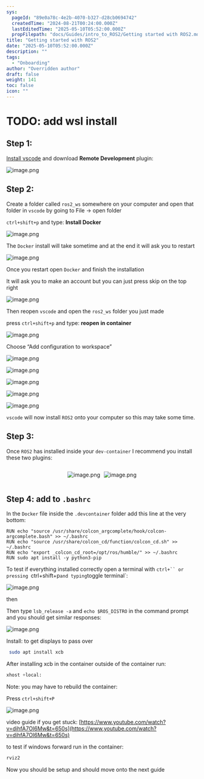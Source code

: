 ```yaml
---
sys:
  pageId: "89e0a78c-4e2b-4070-b327-d28cb0694742"
  createdTime: "2024-08-21T00:24:00.000Z"
  lastEditedTime: "2025-05-10T05:52:00.000Z"
  propFilepath: "docs/Guides/intro_to_ROS2/Getting started with ROS2.md"
title: "Getting started with ROS2"
date: "2025-05-10T05:52:00.000Z"
description: ""
tags:
  - "Onboarding"
author: "Overridden author"
draft: false
weight: 141
toc: false
icon: ""
---
```


# TODO: add wsl install

## Step 1:

[Install vscode](https://code.visualstudio.com/download) and download **Remote Development** plugin:

![image.png](https://prod-files-secure.s3.us-west-2.amazonaws.com/d518164a-d88e-44d1-a4ee-3adb3bd8bce0/efb52993-1881-4a40-b95e-6f020334f022/image.png?X-Amz-Algorithm=AWS4-HMAC-SHA256&X-Amz-Content-Sha256=UNSIGNED-PAYLOAD&X-Amz-Credential=ASIAZI2LB466XUCNALX3%2F20250513%2Fus-west-2%2Fs3%2Faws4_request&X-Amz-Date=20250513T190713Z&X-Amz-Expires=3600&X-Amz-Security-Token=IQoJb3JpZ2luX2VjEEsaCXVzLXdlc3QtMiJHMEUCIQCfBUbn7xoUYhZbBSKUHJQQhzcA8HbA9lbx%2FC%2BEmskikgIgbGU53J2itKymVgyTq03YCtRrDpHgDPRpudc50HnzfbUqiAQI9P%2F%2F%2F%2F%2F%2F%2F%2F%2F%2FARAAGgw2Mzc0MjMxODM4MDUiDGpf%2FiGAv%2Bo0GzjaHCrcA9GJ0mp1ce9ba5cMiDgRJZ97KaVBiMhJB8avMqryW%2FP15PUyrL2hi8svanlXru6PmnhnvbKv%2FmU7yIfRYJbQ3Gf3dLWtGx0ZB5aTalksinOrACFnHyuEuFCBn%2BpHrJebKg%2FohS6zJeh2UT25IbNI67xNQ7KRH4L%2B7Ss%2FnoEZxzcZvb0uf09T8nKQMMVDNZtAjw1ww7ugUcQW796AgLRWlyP9mIWxjNwZHjnf2SwA2mUrlS4qD1s8DpFjJRyOsGPoI6CBtdSRejQygSOWonFcMsI%2BazJm5jn4WlGo7F%2FuacCtUoLDp1b%2Fo27MRr9Z2W%2FYQqed7LnbcKbocYK1OfQrCcxrWNylwiB%2BuLDhVNPCC2C01O4tlq5uN355nHKP6PR4da0w9wDM2TiuoACAUOjjrgOTQdloGel7AcVQ7YGGtH2iDTwIoN1mUfBpFxOWFQ15ZSPotIfIUDvSr2y%2BB5No1%2BwGnk46nduyrb4rurM%2F4KxAUJ2mdIn40YSuFmpmkqcEKgaXz5dJG3g%2FsLC4BAYEnSaRLNcl8x59f5u0NsjNhEPASaTrTWJN4h2%2BvxBkygDR76Bm946igFx%2B8mysBIy0mEYuoTtSFgZzDq4XfZ8H9ZMoSCG7FJD4iM%2BnQwnnMLOqjsEGOqUBZoVYRJrW53GQaORqafrkg4XgiSmGHkl3FSb%2F%2FJomOjQn7%2BRhHvnEH8l2W95SXWwVKVpRN59sikjh1Kr8ycWDSmz3LmeJMkFsRsabBQNlr39gjT9zmulhV%2Fbd%2FIsG7ZK8UtRtGbEVgfOXryJZh1oTukydf5e97U0KnEUya8aUyUxHignNCevKGeSo0OThpBT9HQS30CGQVHdHsOJuPAbQ4xb1mkNb&X-Amz-Signature=33d74e90a27c9654f51ea8c8d4124d7913ec483f841a112d341ceb7ef69b7468&X-Amz-SignedHeaders=host&x-id=GetObject)

## Step 2:

Create a folder called `ros2_ws` somewhere on your computer and open that folder in `vscode` by going to File → open folder 

`ctrl+shift+p` and type: **Install Docker**

![image.png](https://prod-files-secure.s3.us-west-2.amazonaws.com/d518164a-d88e-44d1-a4ee-3adb3bd8bce0/2269dc0e-1cd5-47ff-bceb-c04ad9b2eab0/image.png?X-Amz-Algorithm=AWS4-HMAC-SHA256&X-Amz-Content-Sha256=UNSIGNED-PAYLOAD&X-Amz-Credential=ASIAZI2LB466XUCNALX3%2F20250513%2Fus-west-2%2Fs3%2Faws4_request&X-Amz-Date=20250513T190713Z&X-Amz-Expires=3600&X-Amz-Security-Token=IQoJb3JpZ2luX2VjEEsaCXVzLXdlc3QtMiJHMEUCIQCfBUbn7xoUYhZbBSKUHJQQhzcA8HbA9lbx%2FC%2BEmskikgIgbGU53J2itKymVgyTq03YCtRrDpHgDPRpudc50HnzfbUqiAQI9P%2F%2F%2F%2F%2F%2F%2F%2F%2F%2FARAAGgw2Mzc0MjMxODM4MDUiDGpf%2FiGAv%2Bo0GzjaHCrcA9GJ0mp1ce9ba5cMiDgRJZ97KaVBiMhJB8avMqryW%2FP15PUyrL2hi8svanlXru6PmnhnvbKv%2FmU7yIfRYJbQ3Gf3dLWtGx0ZB5aTalksinOrACFnHyuEuFCBn%2BpHrJebKg%2FohS6zJeh2UT25IbNI67xNQ7KRH4L%2B7Ss%2FnoEZxzcZvb0uf09T8nKQMMVDNZtAjw1ww7ugUcQW796AgLRWlyP9mIWxjNwZHjnf2SwA2mUrlS4qD1s8DpFjJRyOsGPoI6CBtdSRejQygSOWonFcMsI%2BazJm5jn4WlGo7F%2FuacCtUoLDp1b%2Fo27MRr9Z2W%2FYQqed7LnbcKbocYK1OfQrCcxrWNylwiB%2BuLDhVNPCC2C01O4tlq5uN355nHKP6PR4da0w9wDM2TiuoACAUOjjrgOTQdloGel7AcVQ7YGGtH2iDTwIoN1mUfBpFxOWFQ15ZSPotIfIUDvSr2y%2BB5No1%2BwGnk46nduyrb4rurM%2F4KxAUJ2mdIn40YSuFmpmkqcEKgaXz5dJG3g%2FsLC4BAYEnSaRLNcl8x59f5u0NsjNhEPASaTrTWJN4h2%2BvxBkygDR76Bm946igFx%2B8mysBIy0mEYuoTtSFgZzDq4XfZ8H9ZMoSCG7FJD4iM%2BnQwnnMLOqjsEGOqUBZoVYRJrW53GQaORqafrkg4XgiSmGHkl3FSb%2F%2FJomOjQn7%2BRhHvnEH8l2W95SXWwVKVpRN59sikjh1Kr8ycWDSmz3LmeJMkFsRsabBQNlr39gjT9zmulhV%2Fbd%2FIsG7ZK8UtRtGbEVgfOXryJZh1oTukydf5e97U0KnEUya8aUyUxHignNCevKGeSo0OThpBT9HQS30CGQVHdHsOJuPAbQ4xb1mkNb&X-Amz-Signature=967b9e554b31a3a61a9a487115ccf63d1b4d2ddba3d34e52bdfccd4a900326a6&X-Amz-SignedHeaders=host&x-id=GetObject)

The `Docker` install will take sometime and at the end it will ask you to restart

![image.png](https://prod-files-secure.s3.us-west-2.amazonaws.com/d518164a-d88e-44d1-a4ee-3adb3bd8bce0/ed233f78-be33-4b1f-b89c-9c346c0e961e/image.png?X-Amz-Algorithm=AWS4-HMAC-SHA256&X-Amz-Content-Sha256=UNSIGNED-PAYLOAD&X-Amz-Credential=ASIAZI2LB466XUCNALX3%2F20250513%2Fus-west-2%2Fs3%2Faws4_request&X-Amz-Date=20250513T190713Z&X-Amz-Expires=3600&X-Amz-Security-Token=IQoJb3JpZ2luX2VjEEsaCXVzLXdlc3QtMiJHMEUCIQCfBUbn7xoUYhZbBSKUHJQQhzcA8HbA9lbx%2FC%2BEmskikgIgbGU53J2itKymVgyTq03YCtRrDpHgDPRpudc50HnzfbUqiAQI9P%2F%2F%2F%2F%2F%2F%2F%2F%2F%2FARAAGgw2Mzc0MjMxODM4MDUiDGpf%2FiGAv%2Bo0GzjaHCrcA9GJ0mp1ce9ba5cMiDgRJZ97KaVBiMhJB8avMqryW%2FP15PUyrL2hi8svanlXru6PmnhnvbKv%2FmU7yIfRYJbQ3Gf3dLWtGx0ZB5aTalksinOrACFnHyuEuFCBn%2BpHrJebKg%2FohS6zJeh2UT25IbNI67xNQ7KRH4L%2B7Ss%2FnoEZxzcZvb0uf09T8nKQMMVDNZtAjw1ww7ugUcQW796AgLRWlyP9mIWxjNwZHjnf2SwA2mUrlS4qD1s8DpFjJRyOsGPoI6CBtdSRejQygSOWonFcMsI%2BazJm5jn4WlGo7F%2FuacCtUoLDp1b%2Fo27MRr9Z2W%2FYQqed7LnbcKbocYK1OfQrCcxrWNylwiB%2BuLDhVNPCC2C01O4tlq5uN355nHKP6PR4da0w9wDM2TiuoACAUOjjrgOTQdloGel7AcVQ7YGGtH2iDTwIoN1mUfBpFxOWFQ15ZSPotIfIUDvSr2y%2BB5No1%2BwGnk46nduyrb4rurM%2F4KxAUJ2mdIn40YSuFmpmkqcEKgaXz5dJG3g%2FsLC4BAYEnSaRLNcl8x59f5u0NsjNhEPASaTrTWJN4h2%2BvxBkygDR76Bm946igFx%2B8mysBIy0mEYuoTtSFgZzDq4XfZ8H9ZMoSCG7FJD4iM%2BnQwnnMLOqjsEGOqUBZoVYRJrW53GQaORqafrkg4XgiSmGHkl3FSb%2F%2FJomOjQn7%2BRhHvnEH8l2W95SXWwVKVpRN59sikjh1Kr8ycWDSmz3LmeJMkFsRsabBQNlr39gjT9zmulhV%2Fbd%2FIsG7ZK8UtRtGbEVgfOXryJZh1oTukydf5e97U0KnEUya8aUyUxHignNCevKGeSo0OThpBT9HQS30CGQVHdHsOJuPAbQ4xb1mkNb&X-Amz-Signature=30df1ecda5d30a3ca995bf2c2fcfd807c1a04a28931554e1e763f7c89ce05f51&X-Amz-SignedHeaders=host&x-id=GetObject)

Once you restart open `Docker` and finish the installation

It will ask you to make an account but you can just press skip on the top right

![image.png](https://prod-files-secure.s3.us-west-2.amazonaws.com/d518164a-d88e-44d1-a4ee-3adb3bd8bce0/21010ad9-1659-4fd9-9f59-9932a09b2a3d/image.png?X-Amz-Algorithm=AWS4-HMAC-SHA256&X-Amz-Content-Sha256=UNSIGNED-PAYLOAD&X-Amz-Credential=ASIAZI2LB466XUCNALX3%2F20250513%2Fus-west-2%2Fs3%2Faws4_request&X-Amz-Date=20250513T190713Z&X-Amz-Expires=3600&X-Amz-Security-Token=IQoJb3JpZ2luX2VjEEsaCXVzLXdlc3QtMiJHMEUCIQCfBUbn7xoUYhZbBSKUHJQQhzcA8HbA9lbx%2FC%2BEmskikgIgbGU53J2itKymVgyTq03YCtRrDpHgDPRpudc50HnzfbUqiAQI9P%2F%2F%2F%2F%2F%2F%2F%2F%2F%2FARAAGgw2Mzc0MjMxODM4MDUiDGpf%2FiGAv%2Bo0GzjaHCrcA9GJ0mp1ce9ba5cMiDgRJZ97KaVBiMhJB8avMqryW%2FP15PUyrL2hi8svanlXru6PmnhnvbKv%2FmU7yIfRYJbQ3Gf3dLWtGx0ZB5aTalksinOrACFnHyuEuFCBn%2BpHrJebKg%2FohS6zJeh2UT25IbNI67xNQ7KRH4L%2B7Ss%2FnoEZxzcZvb0uf09T8nKQMMVDNZtAjw1ww7ugUcQW796AgLRWlyP9mIWxjNwZHjnf2SwA2mUrlS4qD1s8DpFjJRyOsGPoI6CBtdSRejQygSOWonFcMsI%2BazJm5jn4WlGo7F%2FuacCtUoLDp1b%2Fo27MRr9Z2W%2FYQqed7LnbcKbocYK1OfQrCcxrWNylwiB%2BuLDhVNPCC2C01O4tlq5uN355nHKP6PR4da0w9wDM2TiuoACAUOjjrgOTQdloGel7AcVQ7YGGtH2iDTwIoN1mUfBpFxOWFQ15ZSPotIfIUDvSr2y%2BB5No1%2BwGnk46nduyrb4rurM%2F4KxAUJ2mdIn40YSuFmpmkqcEKgaXz5dJG3g%2FsLC4BAYEnSaRLNcl8x59f5u0NsjNhEPASaTrTWJN4h2%2BvxBkygDR76Bm946igFx%2B8mysBIy0mEYuoTtSFgZzDq4XfZ8H9ZMoSCG7FJD4iM%2BnQwnnMLOqjsEGOqUBZoVYRJrW53GQaORqafrkg4XgiSmGHkl3FSb%2F%2FJomOjQn7%2BRhHvnEH8l2W95SXWwVKVpRN59sikjh1Kr8ycWDSmz3LmeJMkFsRsabBQNlr39gjT9zmulhV%2Fbd%2FIsG7ZK8UtRtGbEVgfOXryJZh1oTukydf5e97U0KnEUya8aUyUxHignNCevKGeSo0OThpBT9HQS30CGQVHdHsOJuPAbQ4xb1mkNb&X-Amz-Signature=0c4cb8e8ef844ca23c97ae008faa235575ffa35d8d2a61e3c77447a3e1ba21fc&X-Amz-SignedHeaders=host&x-id=GetObject)

Then reopen `vscode` and open the `ros2_ws` folder you just made

press `ctrl+shift+p` and type: **reopen in container**

![image.png](https://prod-files-secure.s3.us-west-2.amazonaws.com/d518164a-d88e-44d1-a4ee-3adb3bd8bce0/4e93b8c2-41ad-488c-8095-c74205196118/image.png?X-Amz-Algorithm=AWS4-HMAC-SHA256&X-Amz-Content-Sha256=UNSIGNED-PAYLOAD&X-Amz-Credential=ASIAZI2LB466XUCNALX3%2F20250513%2Fus-west-2%2Fs3%2Faws4_request&X-Amz-Date=20250513T190713Z&X-Amz-Expires=3600&X-Amz-Security-Token=IQoJb3JpZ2luX2VjEEsaCXVzLXdlc3QtMiJHMEUCIQCfBUbn7xoUYhZbBSKUHJQQhzcA8HbA9lbx%2FC%2BEmskikgIgbGU53J2itKymVgyTq03YCtRrDpHgDPRpudc50HnzfbUqiAQI9P%2F%2F%2F%2F%2F%2F%2F%2F%2F%2FARAAGgw2Mzc0MjMxODM4MDUiDGpf%2FiGAv%2Bo0GzjaHCrcA9GJ0mp1ce9ba5cMiDgRJZ97KaVBiMhJB8avMqryW%2FP15PUyrL2hi8svanlXru6PmnhnvbKv%2FmU7yIfRYJbQ3Gf3dLWtGx0ZB5aTalksinOrACFnHyuEuFCBn%2BpHrJebKg%2FohS6zJeh2UT25IbNI67xNQ7KRH4L%2B7Ss%2FnoEZxzcZvb0uf09T8nKQMMVDNZtAjw1ww7ugUcQW796AgLRWlyP9mIWxjNwZHjnf2SwA2mUrlS4qD1s8DpFjJRyOsGPoI6CBtdSRejQygSOWonFcMsI%2BazJm5jn4WlGo7F%2FuacCtUoLDp1b%2Fo27MRr9Z2W%2FYQqed7LnbcKbocYK1OfQrCcxrWNylwiB%2BuLDhVNPCC2C01O4tlq5uN355nHKP6PR4da0w9wDM2TiuoACAUOjjrgOTQdloGel7AcVQ7YGGtH2iDTwIoN1mUfBpFxOWFQ15ZSPotIfIUDvSr2y%2BB5No1%2BwGnk46nduyrb4rurM%2F4KxAUJ2mdIn40YSuFmpmkqcEKgaXz5dJG3g%2FsLC4BAYEnSaRLNcl8x59f5u0NsjNhEPASaTrTWJN4h2%2BvxBkygDR76Bm946igFx%2B8mysBIy0mEYuoTtSFgZzDq4XfZ8H9ZMoSCG7FJD4iM%2BnQwnnMLOqjsEGOqUBZoVYRJrW53GQaORqafrkg4XgiSmGHkl3FSb%2F%2FJomOjQn7%2BRhHvnEH8l2W95SXWwVKVpRN59sikjh1Kr8ycWDSmz3LmeJMkFsRsabBQNlr39gjT9zmulhV%2Fbd%2FIsG7ZK8UtRtGbEVgfOXryJZh1oTukydf5e97U0KnEUya8aUyUxHignNCevKGeSo0OThpBT9HQS30CGQVHdHsOJuPAbQ4xb1mkNb&X-Amz-Signature=960002d2f2d81a6073ca237ce50336584534f64686a352d0b36a52dd10e3a615&X-Amz-SignedHeaders=host&x-id=GetObject)

Choose “Add configuration to workspace”

![image.png](https://prod-files-secure.s3.us-west-2.amazonaws.com/d518164a-d88e-44d1-a4ee-3adb3bd8bce0/9560b282-5060-4989-ba37-97e7b2c22476/image.png?X-Amz-Algorithm=AWS4-HMAC-SHA256&X-Amz-Content-Sha256=UNSIGNED-PAYLOAD&X-Amz-Credential=ASIAZI2LB466XUCNALX3%2F20250513%2Fus-west-2%2Fs3%2Faws4_request&X-Amz-Date=20250513T190713Z&X-Amz-Expires=3600&X-Amz-Security-Token=IQoJb3JpZ2luX2VjEEsaCXVzLXdlc3QtMiJHMEUCIQCfBUbn7xoUYhZbBSKUHJQQhzcA8HbA9lbx%2FC%2BEmskikgIgbGU53J2itKymVgyTq03YCtRrDpHgDPRpudc50HnzfbUqiAQI9P%2F%2F%2F%2F%2F%2F%2F%2F%2F%2FARAAGgw2Mzc0MjMxODM4MDUiDGpf%2FiGAv%2Bo0GzjaHCrcA9GJ0mp1ce9ba5cMiDgRJZ97KaVBiMhJB8avMqryW%2FP15PUyrL2hi8svanlXru6PmnhnvbKv%2FmU7yIfRYJbQ3Gf3dLWtGx0ZB5aTalksinOrACFnHyuEuFCBn%2BpHrJebKg%2FohS6zJeh2UT25IbNI67xNQ7KRH4L%2B7Ss%2FnoEZxzcZvb0uf09T8nKQMMVDNZtAjw1ww7ugUcQW796AgLRWlyP9mIWxjNwZHjnf2SwA2mUrlS4qD1s8DpFjJRyOsGPoI6CBtdSRejQygSOWonFcMsI%2BazJm5jn4WlGo7F%2FuacCtUoLDp1b%2Fo27MRr9Z2W%2FYQqed7LnbcKbocYK1OfQrCcxrWNylwiB%2BuLDhVNPCC2C01O4tlq5uN355nHKP6PR4da0w9wDM2TiuoACAUOjjrgOTQdloGel7AcVQ7YGGtH2iDTwIoN1mUfBpFxOWFQ15ZSPotIfIUDvSr2y%2BB5No1%2BwGnk46nduyrb4rurM%2F4KxAUJ2mdIn40YSuFmpmkqcEKgaXz5dJG3g%2FsLC4BAYEnSaRLNcl8x59f5u0NsjNhEPASaTrTWJN4h2%2BvxBkygDR76Bm946igFx%2B8mysBIy0mEYuoTtSFgZzDq4XfZ8H9ZMoSCG7FJD4iM%2BnQwnnMLOqjsEGOqUBZoVYRJrW53GQaORqafrkg4XgiSmGHkl3FSb%2F%2FJomOjQn7%2BRhHvnEH8l2W95SXWwVKVpRN59sikjh1Kr8ycWDSmz3LmeJMkFsRsabBQNlr39gjT9zmulhV%2Fbd%2FIsG7ZK8UtRtGbEVgfOXryJZh1oTukydf5e97U0KnEUya8aUyUxHignNCevKGeSo0OThpBT9HQS30CGQVHdHsOJuPAbQ4xb1mkNb&X-Amz-Signature=0ad9e42dbf290190d428ac55c58736b345f3c0616526ae57c6a7fd126e1bf82e&X-Amz-SignedHeaders=host&x-id=GetObject)

![image.png](https://prod-files-secure.s3.us-west-2.amazonaws.com/d518164a-d88e-44d1-a4ee-3adb3bd8bce0/2ee63f81-886b-48e8-a553-dc6e5eac99e4/image.png?X-Amz-Algorithm=AWS4-HMAC-SHA256&X-Amz-Content-Sha256=UNSIGNED-PAYLOAD&X-Amz-Credential=ASIAZI2LB466XUCNALX3%2F20250513%2Fus-west-2%2Fs3%2Faws4_request&X-Amz-Date=20250513T190713Z&X-Amz-Expires=3600&X-Amz-Security-Token=IQoJb3JpZ2luX2VjEEsaCXVzLXdlc3QtMiJHMEUCIQCfBUbn7xoUYhZbBSKUHJQQhzcA8HbA9lbx%2FC%2BEmskikgIgbGU53J2itKymVgyTq03YCtRrDpHgDPRpudc50HnzfbUqiAQI9P%2F%2F%2F%2F%2F%2F%2F%2F%2F%2FARAAGgw2Mzc0MjMxODM4MDUiDGpf%2FiGAv%2Bo0GzjaHCrcA9GJ0mp1ce9ba5cMiDgRJZ97KaVBiMhJB8avMqryW%2FP15PUyrL2hi8svanlXru6PmnhnvbKv%2FmU7yIfRYJbQ3Gf3dLWtGx0ZB5aTalksinOrACFnHyuEuFCBn%2BpHrJebKg%2FohS6zJeh2UT25IbNI67xNQ7KRH4L%2B7Ss%2FnoEZxzcZvb0uf09T8nKQMMVDNZtAjw1ww7ugUcQW796AgLRWlyP9mIWxjNwZHjnf2SwA2mUrlS4qD1s8DpFjJRyOsGPoI6CBtdSRejQygSOWonFcMsI%2BazJm5jn4WlGo7F%2FuacCtUoLDp1b%2Fo27MRr9Z2W%2FYQqed7LnbcKbocYK1OfQrCcxrWNylwiB%2BuLDhVNPCC2C01O4tlq5uN355nHKP6PR4da0w9wDM2TiuoACAUOjjrgOTQdloGel7AcVQ7YGGtH2iDTwIoN1mUfBpFxOWFQ15ZSPotIfIUDvSr2y%2BB5No1%2BwGnk46nduyrb4rurM%2F4KxAUJ2mdIn40YSuFmpmkqcEKgaXz5dJG3g%2FsLC4BAYEnSaRLNcl8x59f5u0NsjNhEPASaTrTWJN4h2%2BvxBkygDR76Bm946igFx%2B8mysBIy0mEYuoTtSFgZzDq4XfZ8H9ZMoSCG7FJD4iM%2BnQwnnMLOqjsEGOqUBZoVYRJrW53GQaORqafrkg4XgiSmGHkl3FSb%2F%2FJomOjQn7%2BRhHvnEH8l2W95SXWwVKVpRN59sikjh1Kr8ycWDSmz3LmeJMkFsRsabBQNlr39gjT9zmulhV%2Fbd%2FIsG7ZK8UtRtGbEVgfOXryJZh1oTukydf5e97U0KnEUya8aUyUxHignNCevKGeSo0OThpBT9HQS30CGQVHdHsOJuPAbQ4xb1mkNb&X-Amz-Signature=ec1262b86828c45e44c1f4b404a099b29e755357252f25f5861efd881ce43414&X-Amz-SignedHeaders=host&x-id=GetObject)

![image.png](https://prod-files-secure.s3.us-west-2.amazonaws.com/d518164a-d88e-44d1-a4ee-3adb3bd8bce0/ae1580b2-b048-407e-aed9-b584224a7a04/image.png?X-Amz-Algorithm=AWS4-HMAC-SHA256&X-Amz-Content-Sha256=UNSIGNED-PAYLOAD&X-Amz-Credential=ASIAZI2LB466XUCNALX3%2F20250513%2Fus-west-2%2Fs3%2Faws4_request&X-Amz-Date=20250513T190713Z&X-Amz-Expires=3600&X-Amz-Security-Token=IQoJb3JpZ2luX2VjEEsaCXVzLXdlc3QtMiJHMEUCIQCfBUbn7xoUYhZbBSKUHJQQhzcA8HbA9lbx%2FC%2BEmskikgIgbGU53J2itKymVgyTq03YCtRrDpHgDPRpudc50HnzfbUqiAQI9P%2F%2F%2F%2F%2F%2F%2F%2F%2F%2FARAAGgw2Mzc0MjMxODM4MDUiDGpf%2FiGAv%2Bo0GzjaHCrcA9GJ0mp1ce9ba5cMiDgRJZ97KaVBiMhJB8avMqryW%2FP15PUyrL2hi8svanlXru6PmnhnvbKv%2FmU7yIfRYJbQ3Gf3dLWtGx0ZB5aTalksinOrACFnHyuEuFCBn%2BpHrJebKg%2FohS6zJeh2UT25IbNI67xNQ7KRH4L%2B7Ss%2FnoEZxzcZvb0uf09T8nKQMMVDNZtAjw1ww7ugUcQW796AgLRWlyP9mIWxjNwZHjnf2SwA2mUrlS4qD1s8DpFjJRyOsGPoI6CBtdSRejQygSOWonFcMsI%2BazJm5jn4WlGo7F%2FuacCtUoLDp1b%2Fo27MRr9Z2W%2FYQqed7LnbcKbocYK1OfQrCcxrWNylwiB%2BuLDhVNPCC2C01O4tlq5uN355nHKP6PR4da0w9wDM2TiuoACAUOjjrgOTQdloGel7AcVQ7YGGtH2iDTwIoN1mUfBpFxOWFQ15ZSPotIfIUDvSr2y%2BB5No1%2BwGnk46nduyrb4rurM%2F4KxAUJ2mdIn40YSuFmpmkqcEKgaXz5dJG3g%2FsLC4BAYEnSaRLNcl8x59f5u0NsjNhEPASaTrTWJN4h2%2BvxBkygDR76Bm946igFx%2B8mysBIy0mEYuoTtSFgZzDq4XfZ8H9ZMoSCG7FJD4iM%2BnQwnnMLOqjsEGOqUBZoVYRJrW53GQaORqafrkg4XgiSmGHkl3FSb%2F%2FJomOjQn7%2BRhHvnEH8l2W95SXWwVKVpRN59sikjh1Kr8ycWDSmz3LmeJMkFsRsabBQNlr39gjT9zmulhV%2Fbd%2FIsG7ZK8UtRtGbEVgfOXryJZh1oTukydf5e97U0KnEUya8aUyUxHignNCevKGeSo0OThpBT9HQS30CGQVHdHsOJuPAbQ4xb1mkNb&X-Amz-Signature=550d127a29de857bea6cf96e20be8c068e80e1f5738d8ed7de3c258c7804fdbe&X-Amz-SignedHeaders=host&x-id=GetObject)

![image.png](https://prod-files-secure.s3.us-west-2.amazonaws.com/d518164a-d88e-44d1-a4ee-3adb3bd8bce0/53255b28-f75e-430f-b9e3-c0ac8577e42b/image.png?X-Amz-Algorithm=AWS4-HMAC-SHA256&X-Amz-Content-Sha256=UNSIGNED-PAYLOAD&X-Amz-Credential=ASIAZI2LB466XUCNALX3%2F20250513%2Fus-west-2%2Fs3%2Faws4_request&X-Amz-Date=20250513T190713Z&X-Amz-Expires=3600&X-Amz-Security-Token=IQoJb3JpZ2luX2VjEEsaCXVzLXdlc3QtMiJHMEUCIQCfBUbn7xoUYhZbBSKUHJQQhzcA8HbA9lbx%2FC%2BEmskikgIgbGU53J2itKymVgyTq03YCtRrDpHgDPRpudc50HnzfbUqiAQI9P%2F%2F%2F%2F%2F%2F%2F%2F%2F%2FARAAGgw2Mzc0MjMxODM4MDUiDGpf%2FiGAv%2Bo0GzjaHCrcA9GJ0mp1ce9ba5cMiDgRJZ97KaVBiMhJB8avMqryW%2FP15PUyrL2hi8svanlXru6PmnhnvbKv%2FmU7yIfRYJbQ3Gf3dLWtGx0ZB5aTalksinOrACFnHyuEuFCBn%2BpHrJebKg%2FohS6zJeh2UT25IbNI67xNQ7KRH4L%2B7Ss%2FnoEZxzcZvb0uf09T8nKQMMVDNZtAjw1ww7ugUcQW796AgLRWlyP9mIWxjNwZHjnf2SwA2mUrlS4qD1s8DpFjJRyOsGPoI6CBtdSRejQygSOWonFcMsI%2BazJm5jn4WlGo7F%2FuacCtUoLDp1b%2Fo27MRr9Z2W%2FYQqed7LnbcKbocYK1OfQrCcxrWNylwiB%2BuLDhVNPCC2C01O4tlq5uN355nHKP6PR4da0w9wDM2TiuoACAUOjjrgOTQdloGel7AcVQ7YGGtH2iDTwIoN1mUfBpFxOWFQ15ZSPotIfIUDvSr2y%2BB5No1%2BwGnk46nduyrb4rurM%2F4KxAUJ2mdIn40YSuFmpmkqcEKgaXz5dJG3g%2FsLC4BAYEnSaRLNcl8x59f5u0NsjNhEPASaTrTWJN4h2%2BvxBkygDR76Bm946igFx%2B8mysBIy0mEYuoTtSFgZzDq4XfZ8H9ZMoSCG7FJD4iM%2BnQwnnMLOqjsEGOqUBZoVYRJrW53GQaORqafrkg4XgiSmGHkl3FSb%2F%2FJomOjQn7%2BRhHvnEH8l2W95SXWwVKVpRN59sikjh1Kr8ycWDSmz3LmeJMkFsRsabBQNlr39gjT9zmulhV%2Fbd%2FIsG7ZK8UtRtGbEVgfOXryJZh1oTukydf5e97U0KnEUya8aUyUxHignNCevKGeSo0OThpBT9HQS30CGQVHdHsOJuPAbQ4xb1mkNb&X-Amz-Signature=fd0ad500a629ccb12b54fb642d716137c1663623b256ec10613306e1f419fbf8&X-Amz-SignedHeaders=host&x-id=GetObject)

![image.png](https://prod-files-secure.s3.us-west-2.amazonaws.com/d518164a-d88e-44d1-a4ee-3adb3bd8bce0/7c562767-5af9-4ffb-97d1-327bcdf4ee00/image.png?X-Amz-Algorithm=AWS4-HMAC-SHA256&X-Amz-Content-Sha256=UNSIGNED-PAYLOAD&X-Amz-Credential=ASIAZI2LB466XUCNALX3%2F20250513%2Fus-west-2%2Fs3%2Faws4_request&X-Amz-Date=20250513T190713Z&X-Amz-Expires=3600&X-Amz-Security-Token=IQoJb3JpZ2luX2VjEEsaCXVzLXdlc3QtMiJHMEUCIQCfBUbn7xoUYhZbBSKUHJQQhzcA8HbA9lbx%2FC%2BEmskikgIgbGU53J2itKymVgyTq03YCtRrDpHgDPRpudc50HnzfbUqiAQI9P%2F%2F%2F%2F%2F%2F%2F%2F%2F%2FARAAGgw2Mzc0MjMxODM4MDUiDGpf%2FiGAv%2Bo0GzjaHCrcA9GJ0mp1ce9ba5cMiDgRJZ97KaVBiMhJB8avMqryW%2FP15PUyrL2hi8svanlXru6PmnhnvbKv%2FmU7yIfRYJbQ3Gf3dLWtGx0ZB5aTalksinOrACFnHyuEuFCBn%2BpHrJebKg%2FohS6zJeh2UT25IbNI67xNQ7KRH4L%2B7Ss%2FnoEZxzcZvb0uf09T8nKQMMVDNZtAjw1ww7ugUcQW796AgLRWlyP9mIWxjNwZHjnf2SwA2mUrlS4qD1s8DpFjJRyOsGPoI6CBtdSRejQygSOWonFcMsI%2BazJm5jn4WlGo7F%2FuacCtUoLDp1b%2Fo27MRr9Z2W%2FYQqed7LnbcKbocYK1OfQrCcxrWNylwiB%2BuLDhVNPCC2C01O4tlq5uN355nHKP6PR4da0w9wDM2TiuoACAUOjjrgOTQdloGel7AcVQ7YGGtH2iDTwIoN1mUfBpFxOWFQ15ZSPotIfIUDvSr2y%2BB5No1%2BwGnk46nduyrb4rurM%2F4KxAUJ2mdIn40YSuFmpmkqcEKgaXz5dJG3g%2FsLC4BAYEnSaRLNcl8x59f5u0NsjNhEPASaTrTWJN4h2%2BvxBkygDR76Bm946igFx%2B8mysBIy0mEYuoTtSFgZzDq4XfZ8H9ZMoSCG7FJD4iM%2BnQwnnMLOqjsEGOqUBZoVYRJrW53GQaORqafrkg4XgiSmGHkl3FSb%2F%2FJomOjQn7%2BRhHvnEH8l2W95SXWwVKVpRN59sikjh1Kr8ycWDSmz3LmeJMkFsRsabBQNlr39gjT9zmulhV%2Fbd%2FIsG7ZK8UtRtGbEVgfOXryJZh1oTukydf5e97U0KnEUya8aUyUxHignNCevKGeSo0OThpBT9HQS30CGQVHdHsOJuPAbQ4xb1mkNb&X-Amz-Signature=ecab8fd697f1d5f7d4485b6dd99ec0099602d1adc40ed17e1631bfb065dc6442&X-Amz-SignedHeaders=host&x-id=GetObject)

`vscode` will now install `ROS2` onto your computer so this may take some time.

## Step 3:

Once `ROS2` has installed inside your `dev-container` I recommend you install these two plugins:

<div style="display: flex;flex-direction: row; column-gap:10px; max-width: 630px;justify-content: center;">
<div>

![image.png](https://prod-files-secure.s3.us-west-2.amazonaws.com/d518164a-d88e-44d1-a4ee-3adb3bd8bce0/3fc3d550-5a54-4ba1-ba6b-faa01cdb7369/image.png?X-Amz-Algorithm=AWS4-HMAC-SHA256&X-Amz-Content-Sha256=UNSIGNED-PAYLOAD&X-Amz-Credential=ASIAZI2LB466QLG66A33%2F20250513%2Fus-west-2%2Fs3%2Faws4_request&X-Amz-Date=20250513T190722Z&X-Amz-Expires=3600&X-Amz-Security-Token=IQoJb3JpZ2luX2VjEEsaCXVzLXdlc3QtMiJHMEUCICd7FIk6DG2SD0b0Y0TT6bgCFQdqJUCaybIFH%2FMK1QpIAiEAg5oxvrMltQ6tVQHvN1R93vZDtnp0GLU8XoUlUqLQk5IqiAQI9P%2F%2F%2F%2F%2F%2F%2F%2F%2F%2FARAAGgw2Mzc0MjMxODM4MDUiDLL52N7871QAXlhAkyrcA2z29w8lxsYIn2nyJFcgmiEn%2F%2B5AfacVh9zAPe3Vxv1EvobRJTTDNyrgW0Xc9CkUA4EaqsSU0JZ7fmCwXaWcLBnRQLgIIYCchp8BiiGveBZcm9IW%2B%2BdCmxQBLhoyy0x4H%2BmXmfmwAkju%2BJ9eCi53bxWOm%2BjkhAkdYOaw3qBMBF%2Fd7VGvGP5X13hdoQMFCyB46nLW2EA4OUST6e880XLXJPdey59l3l1S6eihTo7CyGcwtlyy0wH%2FcbO56rS9izUrHfGwVP5JG49LhLv4FyZ4bmNL%2F%2FL15eL8r0JdeR0AEtkU8F%2BfIM4q6V8HPf9SBygm0uiIqm%2B4xRiioEUPJDeJqrK9o5jR%2FiDNIi%2F8OTWPHJQWtKF8uT%2BsJsWNv%2FgtDgTNYOyIU78GAwgWE1gkNmn1atAPTHnJxQqyHuAnWG%2FlUjgeduSY4SITpBD1DxpAg3B1ZIZv4R33v5Ht5XwJxJonQjLKhOb9LpvhmklYl3Gibqmsvz8QY5Nqa49FzVqlBDt6mxc1Jm%2FNqaVmTJNz%2FMGhHiZhNU6f4N07fc5b4Vpwwo9OuUYYqpFyn%2Fvz90OOQHRmCxLDNu9VuUxuiSxUPhTncP%2Bz3bd4SF2Y27i5VsVRFBXWRRfe2SaEZVn2staxMO6pjsEGOqUB1tHIhlSjpPtnvmri6qrjTwSpTYJK%2BJOOe9YF7lBZlxf1Bfm1lyl8aQRFqab1jxD6JOin9NEyhkR8nmz%2B5gmAsc38YT61iuKjp4bYo%2BvXvJuTxgadxBT8Cs9ciIh3p9u5zfK0YpdZ3z0de5AvNjN8XpbMEuOw%2Fper0MHr%2Bv%2BqXjD5129quG6CqLKDmlGFItCyYLb2qSOq77DfRKBCI%2BTEzOU5LuJr&X-Amz-Signature=01a9fa34ab0311e7a3c41d11513066c7566d74893c4e3a0f5b022de2a1001940&X-Amz-SignedHeaders=host&x-id=GetObject)

</div>
<div>

![image.png](https://prod-files-secure.s3.us-west-2.amazonaws.com/d518164a-d88e-44d1-a4ee-3adb3bd8bce0/d994cc66-13c2-4093-a5a3-f84cf4601a82/image.png?X-Amz-Algorithm=AWS4-HMAC-SHA256&X-Amz-Content-Sha256=UNSIGNED-PAYLOAD&X-Amz-Credential=ASIAZI2LB4664QT7CAEA%2F20250513%2Fus-west-2%2Fs3%2Faws4_request&X-Amz-Date=20250513T190723Z&X-Amz-Expires=3600&X-Amz-Security-Token=IQoJb3JpZ2luX2VjEEsaCXVzLXdlc3QtMiJGMEQCIA%2FVr%2B%2FeclCKUbnuRvATWVYkvo%2BP0gy9CWC0OT7szI4KAiBok4H5pGjcZlq45JcT14OGGctkYXvxd4%2FwFuRy60MMriqIBAj0%2F%2F%2F%2F%2F%2F%2F%2F%2F%2F8BEAAaDDYzNzQyMzE4MzgwNSIM5HvSZtbx0qIUThpAKtwD%2F2vqu76MrMu1peMq5%2B%2BG5lJphZYY3Dy1BmZwoU1hGiiVMLkjrjlHXuQIIYYNoYmlEdhQL%2FL5rt9jXBiK5ry8GwU5gxiJvZp2sI84HIYPbtvIhJkuLXQs4JhSjSmP%2Bt6Use8PMG3GwrTHcZQx%2FcXXUkObPxe1mC58D2Ls3W%2B81sxlytsPHyrNYQczqzHqcMTA0VNhKi6bgkdqi4jZYDDa0m3MO0UkV9pUuxE332YVx1Gj2BxmvMRFqBgNcGb7oCQtaXn%2Fa7sxGy5nKrH8p%2FwRHomjCFan0t8cc5%2FGlcxOoYSlvTJQVREjV8Nq2vru87i0m7CZwF1IZIxrq6wzRknyy7XfHH1QHpkdcYQuLkk%2BQRCamVl0mEDuDXsLFoV4QrjlxruKiKVNNOsXX0w6tKJbUCoJS2JjVK9vGIMptdRdQD6XrurwyLjv87GcQfhdYPd%2FESh0oUyDNT65ryxHnZlTBL31%2BUCbfQrusQoeEM16BQkNw%2FLAJOdFyYYhWgMikKkXD8383QVz5e81LAxRnlyon0ASaNCtpxA0EyFv8qna4zguGrb5Idgwh8M9u6mcaY3MQ%2FEEwB00eBpic04uqNbn%2FDQs47XZuorpjTQoyXq1wDqc0lNwPZvS%2F6Q3AJww26mOwQY6pgEHTolL5slWS%2FPClcx0vc9QqXeStDqMdel27HaI%2BN6Vwg7m80eLTBKnt4cxQIlXm%2Fc24DE7upKRk30XfcojfnV2IHkl6sgnONoVOdgyQJByM6I1ONEBqgVdT91u7exFY5HrlaswyTyp3kEwvqMs5owgCq7bqLC10zmWcYSdJHrqkRToBZ%2BiO6QzpRbvqSGdKq2coVnpSXcW5IQUHabu%2BoESGqCS8iKz&X-Amz-Signature=ce3b4d78c271e47c81a3c20a68d5e2faa95c53a766cf26ec1c028b64fa158788&X-Amz-SignedHeaders=host&x-id=GetObject)

</div>
</div>

## Step 4: add to `.bashrc`

In the `Docker` file inside the `.devcontainer` folder add this line at the very bottom: 

```docker
RUN echo "source /usr/share/colcon_argcomplete/hook/colcon-argcomplete.bash" >> ~/.bashrc
RUN echo "source /usr/share/colcon_cd/function/colcon_cd.sh" >> ~/.bashrc
RUN echo "export _colcon_cd_root=/opt/ros/humble/" >> ~/.bashrc
RUN sudo apt install -y python3-pip 
```

To test if everything installed correctly open a terminal with `ctrl+`` or pressing `ctrl+shift+p` and typing `toggle terminal`:

![image.png](https://prod-files-secure.s3.us-west-2.amazonaws.com/d518164a-d88e-44d1-a4ee-3adb3bd8bce0/6a4943d8-b04e-4c02-9a58-775f3384d1a5/image.png?X-Amz-Algorithm=AWS4-HMAC-SHA256&X-Amz-Content-Sha256=UNSIGNED-PAYLOAD&X-Amz-Credential=ASIAZI2LB466XUCNALX3%2F20250513%2Fus-west-2%2Fs3%2Faws4_request&X-Amz-Date=20250513T190713Z&X-Amz-Expires=3600&X-Amz-Security-Token=IQoJb3JpZ2luX2VjEEsaCXVzLXdlc3QtMiJHMEUCIQCfBUbn7xoUYhZbBSKUHJQQhzcA8HbA9lbx%2FC%2BEmskikgIgbGU53J2itKymVgyTq03YCtRrDpHgDPRpudc50HnzfbUqiAQI9P%2F%2F%2F%2F%2F%2F%2F%2F%2F%2FARAAGgw2Mzc0MjMxODM4MDUiDGpf%2FiGAv%2Bo0GzjaHCrcA9GJ0mp1ce9ba5cMiDgRJZ97KaVBiMhJB8avMqryW%2FP15PUyrL2hi8svanlXru6PmnhnvbKv%2FmU7yIfRYJbQ3Gf3dLWtGx0ZB5aTalksinOrACFnHyuEuFCBn%2BpHrJebKg%2FohS6zJeh2UT25IbNI67xNQ7KRH4L%2B7Ss%2FnoEZxzcZvb0uf09T8nKQMMVDNZtAjw1ww7ugUcQW796AgLRWlyP9mIWxjNwZHjnf2SwA2mUrlS4qD1s8DpFjJRyOsGPoI6CBtdSRejQygSOWonFcMsI%2BazJm5jn4WlGo7F%2FuacCtUoLDp1b%2Fo27MRr9Z2W%2FYQqed7LnbcKbocYK1OfQrCcxrWNylwiB%2BuLDhVNPCC2C01O4tlq5uN355nHKP6PR4da0w9wDM2TiuoACAUOjjrgOTQdloGel7AcVQ7YGGtH2iDTwIoN1mUfBpFxOWFQ15ZSPotIfIUDvSr2y%2BB5No1%2BwGnk46nduyrb4rurM%2F4KxAUJ2mdIn40YSuFmpmkqcEKgaXz5dJG3g%2FsLC4BAYEnSaRLNcl8x59f5u0NsjNhEPASaTrTWJN4h2%2BvxBkygDR76Bm946igFx%2B8mysBIy0mEYuoTtSFgZzDq4XfZ8H9ZMoSCG7FJD4iM%2BnQwnnMLOqjsEGOqUBZoVYRJrW53GQaORqafrkg4XgiSmGHkl3FSb%2F%2FJomOjQn7%2BRhHvnEH8l2W95SXWwVKVpRN59sikjh1Kr8ycWDSmz3LmeJMkFsRsabBQNlr39gjT9zmulhV%2Fbd%2FIsG7ZK8UtRtGbEVgfOXryJZh1oTukydf5e97U0KnEUya8aUyUxHignNCevKGeSo0OThpBT9HQS30CGQVHdHsOJuPAbQ4xb1mkNb&X-Amz-Signature=c99282fe42341f76f0c79cb496c91e5d5b7ab77c0f8f03526b8ab115ee5ef211&X-Amz-SignedHeaders=host&x-id=GetObject)

then 

Then type `lsb_release -a` and `echo $ROS_DISTRO` in the command prompt and you should get similar responses:

![image.png](https://prod-files-secure.s3.us-west-2.amazonaws.com/d518164a-d88e-44d1-a4ee-3adb3bd8bce0/3e635dec-a805-4e85-8b9e-d000e5b71a4e/image.png?X-Amz-Algorithm=AWS4-HMAC-SHA256&X-Amz-Content-Sha256=UNSIGNED-PAYLOAD&X-Amz-Credential=ASIAZI2LB466XUCNALX3%2F20250513%2Fus-west-2%2Fs3%2Faws4_request&X-Amz-Date=20250513T190713Z&X-Amz-Expires=3600&X-Amz-Security-Token=IQoJb3JpZ2luX2VjEEsaCXVzLXdlc3QtMiJHMEUCIQCfBUbn7xoUYhZbBSKUHJQQhzcA8HbA9lbx%2FC%2BEmskikgIgbGU53J2itKymVgyTq03YCtRrDpHgDPRpudc50HnzfbUqiAQI9P%2F%2F%2F%2F%2F%2F%2F%2F%2F%2FARAAGgw2Mzc0MjMxODM4MDUiDGpf%2FiGAv%2Bo0GzjaHCrcA9GJ0mp1ce9ba5cMiDgRJZ97KaVBiMhJB8avMqryW%2FP15PUyrL2hi8svanlXru6PmnhnvbKv%2FmU7yIfRYJbQ3Gf3dLWtGx0ZB5aTalksinOrACFnHyuEuFCBn%2BpHrJebKg%2FohS6zJeh2UT25IbNI67xNQ7KRH4L%2B7Ss%2FnoEZxzcZvb0uf09T8nKQMMVDNZtAjw1ww7ugUcQW796AgLRWlyP9mIWxjNwZHjnf2SwA2mUrlS4qD1s8DpFjJRyOsGPoI6CBtdSRejQygSOWonFcMsI%2BazJm5jn4WlGo7F%2FuacCtUoLDp1b%2Fo27MRr9Z2W%2FYQqed7LnbcKbocYK1OfQrCcxrWNylwiB%2BuLDhVNPCC2C01O4tlq5uN355nHKP6PR4da0w9wDM2TiuoACAUOjjrgOTQdloGel7AcVQ7YGGtH2iDTwIoN1mUfBpFxOWFQ15ZSPotIfIUDvSr2y%2BB5No1%2BwGnk46nduyrb4rurM%2F4KxAUJ2mdIn40YSuFmpmkqcEKgaXz5dJG3g%2FsLC4BAYEnSaRLNcl8x59f5u0NsjNhEPASaTrTWJN4h2%2BvxBkygDR76Bm946igFx%2B8mysBIy0mEYuoTtSFgZzDq4XfZ8H9ZMoSCG7FJD4iM%2BnQwnnMLOqjsEGOqUBZoVYRJrW53GQaORqafrkg4XgiSmGHkl3FSb%2F%2FJomOjQn7%2BRhHvnEH8l2W95SXWwVKVpRN59sikjh1Kr8ycWDSmz3LmeJMkFsRsabBQNlr39gjT9zmulhV%2Fbd%2FIsG7ZK8UtRtGbEVgfOXryJZh1oTukydf5e97U0KnEUya8aUyUxHignNCevKGeSo0OThpBT9HQS30CGQVHdHsOJuPAbQ4xb1mkNb&X-Amz-Signature=0fbd6495a95f9272f6b5aba464c61547e5c4fa011618a0b9229b7b505dcc49fe&X-Amz-SignedHeaders=host&x-id=GetObject)

Install:  to get displays to pass over

```bash
 sudo apt install xcb
```

After installing xcb in the container outside of the container run:

```python
xhost +local:
```

Note: you may have to rebuild the container:

Press `ctrl+shift+P`

![image.png](https://prod-files-secure.s3.us-west-2.amazonaws.com/d518164a-d88e-44d1-a4ee-3adb3bd8bce0/6c2be660-2618-4c38-9c26-53554f7a0b7b/image.png?X-Amz-Algorithm=AWS4-HMAC-SHA256&X-Amz-Content-Sha256=UNSIGNED-PAYLOAD&X-Amz-Credential=ASIAZI2LB466XUCNALX3%2F20250513%2Fus-west-2%2Fs3%2Faws4_request&X-Amz-Date=20250513T190713Z&X-Amz-Expires=3600&X-Amz-Security-Token=IQoJb3JpZ2luX2VjEEsaCXVzLXdlc3QtMiJHMEUCIQCfBUbn7xoUYhZbBSKUHJQQhzcA8HbA9lbx%2FC%2BEmskikgIgbGU53J2itKymVgyTq03YCtRrDpHgDPRpudc50HnzfbUqiAQI9P%2F%2F%2F%2F%2F%2F%2F%2F%2F%2FARAAGgw2Mzc0MjMxODM4MDUiDGpf%2FiGAv%2Bo0GzjaHCrcA9GJ0mp1ce9ba5cMiDgRJZ97KaVBiMhJB8avMqryW%2FP15PUyrL2hi8svanlXru6PmnhnvbKv%2FmU7yIfRYJbQ3Gf3dLWtGx0ZB5aTalksinOrACFnHyuEuFCBn%2BpHrJebKg%2FohS6zJeh2UT25IbNI67xNQ7KRH4L%2B7Ss%2FnoEZxzcZvb0uf09T8nKQMMVDNZtAjw1ww7ugUcQW796AgLRWlyP9mIWxjNwZHjnf2SwA2mUrlS4qD1s8DpFjJRyOsGPoI6CBtdSRejQygSOWonFcMsI%2BazJm5jn4WlGo7F%2FuacCtUoLDp1b%2Fo27MRr9Z2W%2FYQqed7LnbcKbocYK1OfQrCcxrWNylwiB%2BuLDhVNPCC2C01O4tlq5uN355nHKP6PR4da0w9wDM2TiuoACAUOjjrgOTQdloGel7AcVQ7YGGtH2iDTwIoN1mUfBpFxOWFQ15ZSPotIfIUDvSr2y%2BB5No1%2BwGnk46nduyrb4rurM%2F4KxAUJ2mdIn40YSuFmpmkqcEKgaXz5dJG3g%2FsLC4BAYEnSaRLNcl8x59f5u0NsjNhEPASaTrTWJN4h2%2BvxBkygDR76Bm946igFx%2B8mysBIy0mEYuoTtSFgZzDq4XfZ8H9ZMoSCG7FJD4iM%2BnQwnnMLOqjsEGOqUBZoVYRJrW53GQaORqafrkg4XgiSmGHkl3FSb%2F%2FJomOjQn7%2BRhHvnEH8l2W95SXWwVKVpRN59sikjh1Kr8ycWDSmz3LmeJMkFsRsabBQNlr39gjT9zmulhV%2Fbd%2FIsG7ZK8UtRtGbEVgfOXryJZh1oTukydf5e97U0KnEUya8aUyUxHignNCevKGeSo0OThpBT9HQS30CGQVHdHsOJuPAbQ4xb1mkNb&X-Amz-Signature=4e7b364c3d7392a896317e2b6dbd27410808c55d765e8f5ececd22da292302a5&X-Amz-SignedHeaders=host&x-id=GetObject)

video guide if you get stuck: [https://www.youtube.com/watch?v=dihfA7Ol6Mw&t=650s](https://www.youtube.com/watch?v=dihfA7Ol6Mw&t=650s)

to test if windows forward run in the container:

```bash
rviz2
```

Now you should be setup and should move onto the next guide 
